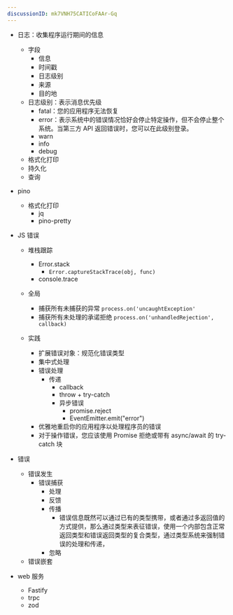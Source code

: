 ```yaml
---
discussionID: mk7VNH75CATICoFAAr-Gq
---
```


- 日志：收集程序运行期间的信息
  - 字段
    - 信息
    - 时间戳
    - 日志级别
    - 来源
    - 目的地
  - 日志级别：表示消息优先级
    - fatal：您的应用程序无法恢复
    - error：表示系统中的错误情况恰好会停止特定操作，但不会停止整个系统。当第三方 API 返回错误时，您可以在此级别登录。
    - warn
    - info
    - debug
  - 格式化打印
  - 持久化
  - 查询
- pino
  - 格式化打印
    - jq
    - pino-pretty
- JS 错误
  - 堆栈跟踪
    - Error.stack 
      - `Error.captureStackTrace(obj, func)`
    - console.trace
  - 全局
    - 捕获所有未捕获的异常 `process.on('uncaughtException'`
    - 捕获所有未处理的承诺拒绝 `process.on('unhandledRejection', callback)`




  - 实践
    - 扩展错误对象：规范化错误类型
    - 集中式处理
    - 错误处理
      - 传递
        - callback 
        - throw + try-catch
        - 异步错误
          - promise.reject
          - EventEmitter.emit("error")
    - 优雅地重启你的应用程序以处理程序员的错误
    - 对于操作错误，您应该使用 Promise 拒绝或带有 async/await 的 try-catch 块











- 错误
    - 错误发生
      - 错误捕获
        - 处理
        - 反馈
        - 传播
          - 错误信息既然可以通过已有的类型携带，或者通过多返回值的方式提供，那么通过类型来表征错误，使用一个内部包含正常返回类型和错误返回类型的复合类型，通过类型系统来强制错误的处理和传递，
        - 忽略
    - 错误嵌套










- web 服务
  - Fastify
  - trpc
  - zod